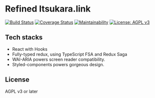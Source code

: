 # Refined Itsukara.link
[![Build Status](https://travis-ci.com/neet/refined-itsukara-link.svg?branch=master)](https://travis-ci.com/neet/refined-itsukara-link)
[![Coverage Status](https://coveralls.io/repos/github/neet/refined-itsukara-link/badge.svg?branch=master)](https://coveralls.io/github/neet/refined-itsukara-link?branch=master)
[![Maintainability](https://api.codeclimate.com/v1/badges/cb0ea5f83783975442db/maintainability)](https://codeclimate.com/github/neet/refined-itsukara-link/maintainability)
[![License: AGPL v3](https://img.shields.io/badge/License-AGPL%20v3-blue.svg)](https://www.gnu.org/licenses/agpl-3.0)

## Tech stacks
- React with Hooks
- Fully-typed redux, using TypeScript FSA and Redux Saga
- WAI-ARIA powers screen reader compatibility.
- Styled-components powers gorgeous design.

## License
AGPL v3 or later
